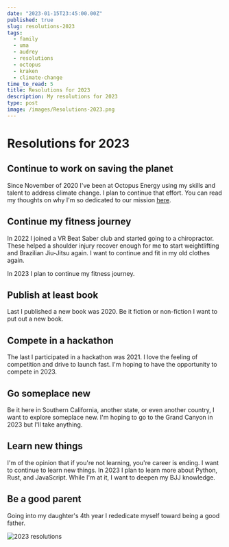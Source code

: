 ```yaml
---
date: "2023-01-15T23:45:00.00Z"
published: true
slug: resolutions-2023
tags:
  - family
  - uma
  - audrey
  - resolutions
  - octopus
  - kraken
  - climate-change
time_to_read: 5
title: Resolutions for 2023
description: My resolutions for 2023
type: post
image: /images/Resolutions-2023.png
---
```


# Resolutions for 2023

## Continue to work on saving the planet

Since November of 2020 I've been at Octopus Energy using my skills and talent to address climate change. I plan to continue that effort. You can read my thoughts on why I'm so dedicated to our mission [here](/tags/octopus).

## Continue my fitness journey

In 2022 I joined a VR Beat Saber club and started going to a chiropractor. These helped a shoulder injury recover enough for me to start weightlifting and Brazilian Jiu-Jitsu again. I want to continue and fit in my old clothes again.

In 2023 I plan to continue my fitness journey.

## Publish at least book

Last I published a new book was 2020. Be it fiction or non-fiction I want to put out a new book.

## Compete in a hackathon

The last I participated in a hackathon was 2021. I love the feeling of competition and drive to launch fast. I'm hoping to have the opportunity to compete in 2023.

## Go someplace new

Be it here in Southern California, another state, or even another country, I want to explore someplace new. I'm hoping to go to the Grand Canyon in 2023 but I'll take anything.

## Learn new things

I'm of the opinion that if you're not learning, you're career is ending. I want to continue to learn new things. In 2023 I plan to learn more about Python, Rust, and JavaScript. While I'm at it, I want to deepen my BJJ knowledge.

## Be a good parent

Going into my daughter's 4th year I rededicate myself toward being a good father.

![2023 resolutions](/images/Resolutions-2023.png)
